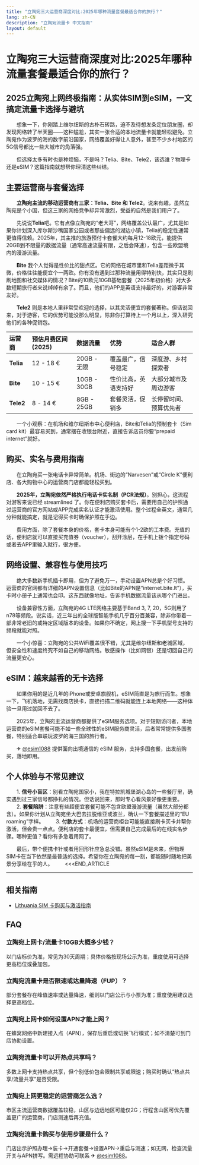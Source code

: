 ```yaml
---
title: "立陶宛三大运营商深度对比:2025年哪种流量套餐最适合你的旅行？"
lang: zh-CN
description: "立陶宛流量卡 中文指南"
layout: default
---
```

# 立陶宛三大运营商深度对比:2025年哪种流量套餐最适合你的旅行？

## 2025立陶宛上网终极指南：从实体SIM到eSIM，一文搞定流量卡选择与避坑

　　想象一下，你刚踏上维尔纽斯的古朴石砖路，迫不及待想发条定位朋友圈，却发现网络转了半天圈——这种尴尬，其实一张合适的本地流量卡就能轻松避免。立陶宛作为波罗的海的数字前沿国家，网络覆盖好得让人意外，甚至不少乡村地区的5G信号都比一些大城市的角落强。

　　但选择太多有时也是种烦恼，不是吗？Telia、Bite、Tele2，该选谁？物理卡还是eSIM？这篇指南就想帮你理清这些纠结。

## 主要运营商与套餐选择

　　**立陶宛主流的移动运营商有三家：Telia、Bite 和 Tele2**。说来有趣，虽然立陶宛是个小国，但这三家的网络竞争却异常激烈，受益的自然是我们用户了。

　　先说说**Telia**吧。它有点像立陶宛的“老大哥”，网络覆盖公认最广，尤其是如果你计划深入库尔斯沙嘴国家公园或者那些偏远的湖边小镇，Telia的稳定性通常更值得信赖。2025年，其主推的旅游预付卡套餐大约每月12-18欧元，能提供20GB到不限量的数据流量（通常高速流量有限，之后会降速），包含一些欧盟境内的漫游流量。

　　**Bite** 我个人觉得是性价比的甜点区。它的网络在城市里和Telia差距微乎其微，价格往往能便宜个一两欧。你有没有遇到过那种流量用得特别快，其实只是刷刷地图和社交媒体的情况？Bite的10欧元10GB基础套餐（2025年初价格）对大多数短期旅行者来说绰绰有余了。而且，他们的APP是英语支持最好的，对游客非常友好。

　　**Tele2** 则是本地人里非常受欢迎的选择，以其灵活便宜的套餐著称。但话说回来，对于游客，它的优势可能没那么明显，除非你打算待上一个月以上，深入研究他们的各种促销包。

| 运营商 | 预估月费区间 (2025) | 数据流量 | 优势 | 适合人群 |
| :--- | :--- | :--- | :--- | :--- |
| **Telia** | 12 - 18 € | 20GB - 无限 | 覆盖最广，信号稳定 | 深度游、乡村探索者 |
| **Bite** | 10 - 15 € | 10GB - 30GB | 性价比高，英语支持好 | 大部分城市及周边游客 |
| **Tele2** | 8 - 14 € | 8GB - 25GB | 套餐灵活，促销多 | 长停留时间、预算优先者 |

　　一个小观察：在机场和维尔纽斯市中心便利店，Bite和Telia的预制套卡（Sim card kit）最容易买到，通常摆在收银台附近，直接告诉店员你要“prepaid internet”就好。

## 购买、实名与费用指南

　　在立陶宛买一张电话卡异常简单。机场、街边的“Narvesen”或“Circle K”便利店、各大购物中心的运营商门店都能轻松买到。

　　**2025年，立陶宛依然严格执行电话卡实名制（PCR法规）**。别担心，这流程对游客来说已经 streamlined 了。你在便利店购买套卡后，需要用自己的护照通过运营商的官方网站或APP完成实名认证才能激活使用。整个过程全英文，通常几分钟就能搞定，就是记得买卡时确保护照在手边。

　　费用方面，除了套餐本身的价格，套卡本身可能有个1-2欧的工本费。充值的话，便利店就可以直接买充值券（voucher），刮开涂层，在手机上拨个指定号码或者去APP里输入就行，很方便。

## 网络设置、兼容性与使用技巧

　　绝大多数新手机插卡即用，但为了避免万一，手动设置APN总是个好习惯。运营商的官网都有详细的APN设置信息（比如Bite的APN是“internet.bite.lt”），买卡时小册子上通常也会印。这东西就像地址，告诉手机数据流量该从哪个门进出。

　　设备兼容性方面，立陶宛的4G LTE网络主要基于Band 3, 7, 20，5G则用了n78等频段。说实话，近三年出的全球版智能手机几乎百分百兼容，除非你带着一部非常老旧的或特定区域版本的设备。如果你不确定，网上搜一下手机型号支持的频段就能对照。

　　一个小惊喜：立陶宛的公共WiFi覆盖很不错，尤其是维尔纽斯和老城区域，但安全性和速度终究不如自己的移动网络。敏感操作（比如网银）还是切回自己的流量更安心。

## eSIM：越来越香的无卡选择

　　如果你用的是近几年的iPhone或安卓旗舰机，eSIM简直是为旅行而生。想象一下，飞机落地，无需找商店换卡，直接扫描二维码就能连上本地网络——这种体验一旦用过就回不去了。

　　2025年，立陶宛主流运营商都提供了eSIM服务选项。对于短期访问者，本地运营商的eSIM套餐可能不如一些全球性的eSIM服务商灵活，后者常常提供多国套餐，特别适合串联玩波罗的海三国的旅行者。

　　✈ [@esim1088](https://t.me/s/esim1088) 提供面向出境通信的 eSIM 服务，支持多国套餐，出发前购买，落地即用。

## 个人体验与不常见建议

　　1.  **信号小盲区**：别看立陶宛国家小，我在特拉凯城堡湖心岛的一些餐厅里，确实遇到过三家信号都挣扎的情况。但话说回来，那时专心看风景好像更重要。
　　2.  **套餐陷阱**：注意有些超便宜套餐可能不包含欧盟漫游流量（虽然大部分都含）。如果你计划从立陶宛坐大巴去拉脱维亚或波兰，确认一下套餐描述里的“EU roaming”字样。
　　3.  **付款方式**：机场的运营商柜台可能能直接刷卡买卡并帮你激活，但会贵一点点。便利店的套卡最便宜，但需要自己完成最后的在线实名步骤。哪种更值？看你有多急着用网了。

　　最后，带个便携卡针或者用回形针应急总没错。虽然eSIM是未来，但物理SIM卡在当下依然是最普适的选择。希望你在立陶宛的每一刻，都能随时随地把美景分享给在乎的人。
　　<<<END_ARTICLE

<!-- crosslink -->
---

## 相关指南

- [Lithuania SIM 卡购买与激活指南](https://faciylike.github.io/lithuania-sim-guides)

<!-- BEGIN_LITHUANIA_FAQ -->
## FAQ

### 立陶宛上网卡/流量卡10GB大概多少钱？
以门店标价为准，常见为30天周期；具体价格按现场公示为准，重度使用可选择更高档位或叠加包。

### 立陶宛流量卡是否限速或达量降速（FUP）？
部分套餐存在峰值速率或达量降速，细则以门店公示与小票为准；重度使用建议选择更高档位。

### 立陶宛上网卡如何设置APN才能上网？
在蜂窝网络中新建接入点（APN），保存后重启或切换飞行模式；如不清楚可到门店协助设置。

### 立陶宛流量卡可以开热点共享吗？
多数上网卡支持热点共享，但个别低价包会限制共享或限速；购买时确认“热点共享/流量共享”是否受限。

### 立陶宛上网更稳定的运营商怎么选？
市区主流运营商数据覆盖较稳，山区与边远地区可能仅2G；行程含山区可优先覆盖更广的运营商，门店测速后再充值。

### 立陶宛流量卡购买与使用步骤是什么？
门店出示护照办理→装卡→开通套餐→设置APN→重启与测速；如无网，检查流量开关与APN拼写。需远程协助可联系 ✈ [@esim1088](https://t.me/s/esim1088)。

<script type="application/ld+json">
{"@context": "https://schema.org", "@type": "FAQPage", "mainEntity": [{"@type": "Question", "name": "立陶宛上网卡/流量卡10GB大概多少钱？", "acceptedAnswer": {"@type": "Answer", "text": "以门店标价为准，常见为30天周期；具体价格按现场公示为准，重度使用可选择更高档位或叠加包。"}}, {"@type": "Question", "name": "立陶宛流量卡是否限速或达量降速（FUP）？", "acceptedAnswer": {"@type": "Answer", "text": "部分套餐存在峰值速率或达量降速，细则以门店公示与小票为准；重度使用建议选择更高档位。"}}, {"@type": "Question", "name": "立陶宛上网卡如何设置APN才能上网？", "acceptedAnswer": {"@type": "Answer", "text": "在蜂窝网络中新建接入点（APN），保存后重启或切换飞行模式；如不清楚可到门店协助设置。"}}, {"@type": "Question", "name": "立陶宛流量卡可以开热点共享吗？", "acceptedAnswer": {"@type": "Answer", "text": "多数上网卡支持热点共享，但个别低价包会限制共享或限速；购买时确认“热点共享/流量共享”是否受限。"}}, {"@type": "Question", "name": "立陶宛上网更稳定的运营商怎么选？", "acceptedAnswer": {"@type": "Answer", "text": "市区主流运营商数据覆盖较稳，山区与边远地区可能仅2G；行程含山区可优先覆盖更广的运营商，门店测速后再充值。"}}, {"@type": "Question", "name": "立陶宛流量卡购买与使用步骤是什么？", "acceptedAnswer": {"@type": "Answer", "text": "门店出示护照办理→装卡→开通套餐→设置APN→重启与测速；如无网，检查流量开关与APN拼写。需远程协助可联系 ✈ @esim1088。"}}]}
</script>
<!-- END_LITHUANIA_FAQ -->
